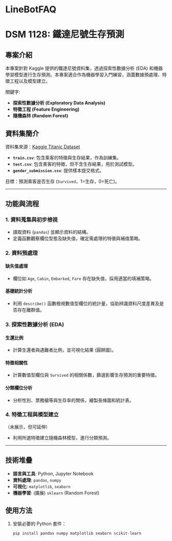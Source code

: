 # LineBotFAQ
# DSM 1128: 鐵達尼號生存預測

## 專案介紹
本專案針對 Kaggle 提供的鐵達尼號資料集，透過探索性數據分析 (EDA) 和機器學習模型進行生存預測。本專案適合作為機器學習入門練習，涵蓋數據預處理、特徵工程以及模型建立。

關鍵字: 
- **探索性數據分析 (Exploratory Data Analysis)**
- **特徵工程 (Feature Engineering)**
- **隨機森林 (Random Forest)**

## 資料集簡介
資料集來源：[Kaggle Titanic Dataset](https://www.kaggle.com/c/titanic/data)
- **`train.csv`**: 包含乘客的特徵與生存結果，作為訓練集。
- **`test.csv`**: 包含乘客的特徵，但不含生存結果，用於測試模型。
- **`gender_submission.csv`**: 提供樣本提交格式。

目標：預測乘客是否生存 (`Survived`，1=生存，0=死亡)。

---

## 功能與流程

### 1. 資料蒐集與初步檢視
- 讀取資料 (`pandas`) 並顯示資料的結構。
- 定義函數觀察欄位型態及缺失值，確定需處理的特徵與補值策略。

### 2. 資料預處理
#### 缺失值處理
- 欄位如 `Age`, `Cabin`, `Embarked`, `Fare` 存在缺失值，採用適當的填補策略。

#### 基礎統計分析
- 利用 `describe()` 函數檢視數值型欄位的統計量，協助辨識資料尺度差異及是否存在離群值。

### 3. 探索性數據分析 (EDA)
#### 生還比例
- 計算生還者與遇難者比例，並可視化結果 (圓餅圖)。
  
#### 特徵相關性
- 計算數值型欄位與 `Survived` 的相關係數，篩選影響生存預測的重要特徵。

#### 分類欄位分析
- 分析性別、票務艙等與生存率的關係，繪製長條圖和統計表。

### 4. 特徵工程與模型建立
（未展示，但可延伸）
- 利用所選特徵建立隨機森林模型，進行分類預測。

---

## 技術堆疊
- **語言與工具**: Python, Jupyter Notebook
- **資料處理**: `pandas`, `numpy`
- **可視化**: `matplotlib`, `seaborn`
- **機器學習**: (擴展) `sklearn` (Random Forest)

## 使用方法
1. 安裝必要的 Python 套件：
   ```bash
   pip install pandas numpy matplotlib seaborn scikit-learn

